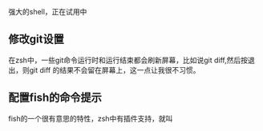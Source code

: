 强大的shell，正在试用中



## 修改git设置

在zsh中，一些git命令运行时和运行结束都会刷新屏幕，比如说git diff,然后按退出，则git diff 的结果不会留在屏幕上，这一点让我很不习惯。


## 配置fish的命令提示
fish的一个很有意思的特性，zsh中有插件支持，就叫


